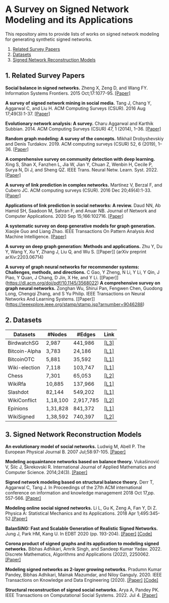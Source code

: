 # A Survey on Signed Network Modeling and its Applications

This repository aims to provide lists of works on signed network modeling for generating synthetic signed networks.

1. [ Related Survey Papers](#desc)
2. [ Datasets ](#datas)
3. [ Signed Network Reconstruction Models](#snm)

<a name="desc"></a>
## 1. Related Survey Papers 

**Social balance in signed networks.** Zheng X, Zeng D, and Wang FY. Information Systems Frontiers. 2015 Oct;17:1077-95. [[Paper]](https://link.springer.com/article/10.1007/s10796-014-9483-8)

**A survey of signed network mining in social media.** Tang J, Chang Y, Aggarwal C, and Liu H. ACM Computing Surveys (CSUR). 2016 Aug 17;49(3):1-37. [[Paper]](https://dl.acm.org/doi/pdf/10.1145/2956185)

**Evolutionary network analysis: A survey.** Charu Aggarwal and Karthik Subbian. 2014. ACM Computing Surveys (CSUR) 47, 1 (2014),
1–36. [[Paper]](https://dl.acm.org/doi/pdf/10.1145/2601412)

**Random graph modeling: A survey of the concepts.** Mikhail Drobyshevskiy and Denis Turdakov. 2019. ACM computing surveys (CSUR) 52, 6 (2019), 1–36. [[Paper]](https://dl.acm.org/doi/pdf/10.1145/3369782)

**A comprehensive survey on community detection with deep learning.** Xing S, Shan X, Fanzhen L, Jia W, Jian Y, Chuan Z, Wenbin H, Cecile P, Surya N, Di J, and Sheng QZ. IEEE Trans. Neural Netw. Learn. Syst. 2022. [[Paper]](https://ieeexplore.ieee.org/stamp/stamp.jsp?tp=&arnumber=9732192)

**A survey of link prediction in complex networks.** Martínez V, Berzal F, and Cubero JC. ACM computing surveys (CSUR). 2016 Dec 20;49(4):1-33. [[Paper]](https://dl.acm.org/doi/pdf/10.1145/3012704)

**Applications of link prediction in social networks: A review.** Daud NN, Ab Hamid SH, Saadoon M, Sahran F, and Anuar NB. Journal of Network and Computer Applications. 2020 Sep 15;166:102716. [[Paper]](https://www.sciencedirect.com/science/article/pii/S1084804520301909)

**A systematic survey on deep generative models for graph generation.** Xiaojie Guo and Liang Zhao. IEEE Transactions On Pattern Analysis And Machine Intelligence. [[Paper]](https://ieeexplore.ieee.org/stamp/stamp.jsp?arnumber=9920219)

**A survey on deep graph generation: Methods and applications.** Zhu Y, Du Y, Wang Y, Xu Y, Zhang J, Liu Q, and Wu S. [[Paper]] (arXiv preprint arXiv:2203.06714)

**A survey of graph neural networks for recommender systems: Challenges, methods, and directions.** C Gao, Y Zheng, N Li, Y Li, Y Qin, J Piao, Y Quan, J Chang, D Jin, X He, and Y Li. [[Paper]] (https://dl.acm.org/doi/pdf/10.1145/3568022)
**A comprehensive survey on graph neural networks.** Zonghan Wu, Shirui Pan, Fengwen Chen, Guodong Long, Chengqi Zhang, and S Yu Philip. IEEE Transactions on Neural Networks And Learning Systems. [[Paper]] (https://ieeexplore.ieee.org/stamp/stamp.jsp?arnumber=9046288) 

 
<a name="datas"></a>
## 2. Datasets

| Datasets      | #Nodes        | #Edges    |  Link    | 
| ------------- | ------------- | --------- |--------- |
| BirdwatchSG   | 2,987         | 441,986   | [[L3]](https://dl.acm.org/doi/pdf/10.1145/3539597.3570401)|
| Bitcoin-Alpha | 3,783         | 24,186    | [[L1]](http://snap.stanford.edu/data/index.html#signnets)|
| BitcoinOTC    | 5,881         | 35,592    | [[L1]](http://snap.stanford.edu/data/index.html#signnets)|
| Wiki-election | 7,118         | 103,747   | [[L1]](http://snap.stanford.edu/data/index.html#signnets)|
| Chess         | 7,301         | 65,053    | [[L2]](http://konect.cc/)|
| WikiRfa       | 10,885        | 137,966   | [[L1]](http://snap.stanford.edu/data/index.html#signnets)|
| Slashdot      | 82,144        | 549,202   | [[L1]](http://snap.stanford.edu/data/index.html#signnets)|
| WikiConflict  | 1,18,100      | 2,917,785 | [[L2]](http://konect.cc/)|
| Epinions      | 1,31,828      | 841,372   | [[L1]](http://snap.stanford.edu/data/index.html#signnets)|
| WikiSigned    | 1,38,592      | 740,397   | [[L2]](http://konect.cc/)|


<a name="snm"></a>
## 3. Signed Network Reconstruction Models


**An evolutionary model of social networks.** Ludwig M, Abell P. The European Physical Journal B. 2007 Jul;58:97-105. [[Paper]](https://link.springer.com/content/pdf/10.1140/epjb/e2007-00200-x.pdf)

**Modeling acquaintance networks based on balance theory.** Vukašinović V, Šilc J, Škrekovski R. International Journal of Applied Mathematics and Computer Science. 2014;24(3). [[Paper]](https://yadda.icm.edu.pl/baztech/element/bwmeta1.element.baztech-f01ad99d-d3e0-49da-9d41-5974fadee533)

**Signed network modeling based on structural balance theory.** Derr T, Aggarwal C, Tang J. In Proceedings of the 27th ACM international conference on information and knowledge management 2018 Oct 17,pp. 557-566. [[Paper]](https://dl.acm.org/doi/pdf/10.1145/3269206.3271746)

**Modeling online social signed networks.** Li L, Gu K, Zeng A, Fan Y, Di Z. Physica A: Statistical Mechanics and its Applications. 2018 Apr 1;495:345-52.[[Paper]](https://www.sciencedirect.com/science/article/pii/S0378437117313444)

**BalanSiNG: Fast and Scalable Generation of Realistic Signed Networks.** Jung J, Park HM, Kang U. In EDBT 2020 (pp. 193-204). [[Paper]](https://jinhongjung.github.io/assets/resources/papers/balansingEDBT20.pdf) [[Code]](https://datalab.snu.ac.kr/balansing/)

**Corona product of signed graphs and its application to modeling signed
networks.** Bibhas Adhikari, Amrik Singh, and Sandeep Kumar Yadav. 2022. Discrete Mathematics, Algorithms and Applications (2022), 2250062. [[Paper]](https://www.worldscientific.com/doi/abs/10.1142/S1793830922500628)

**Modeling signed networks as 2-layer growing networks.** Pradumn Kumar Pandey, Bibhas Adhikari, Mainak Mazumdar, and Niloy Ganguly. 2020.  IEEE Transactions on Knowledge and Data Engineering (2020). [[Paper]](https://ieeexplore.ieee.org/stamp/stamp.jsp?arnumber=9200743) [[Code]](https://github.com/bibhasiitkgp/2L-SNM)

**Structural reconstruction of signed social networks.** Arya A, Pandey PK. IEEE Transactions on Computational Social Systems. 2022. Jul 4. [[Paper]](https://ieeexplore.ieee.org/stamp/stamp.jsp?arnumber=9815020) 
